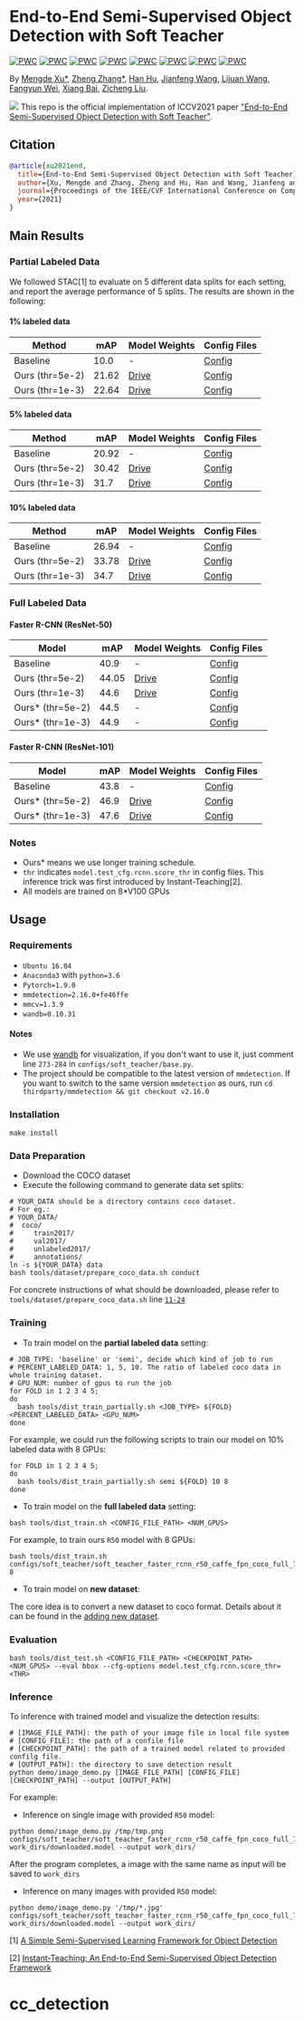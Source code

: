 # End-to-End Semi-Supervised Object Detection with Soft Teacher

[![PWC](https://img.shields.io/endpoint.svg?url=https://paperswithcode.com/badge/end-to-end-semi-supervised-object-detection/semi-supervised-object-detection-on-coco-1)](https://paperswithcode.com/sota/semi-supervised-object-detection-on-coco-1?p=end-to-end-semi-supervised-object-detection)
[![PWC](https://img.shields.io/endpoint.svg?url=https://paperswithcode.com/badge/end-to-end-semi-supervised-object-detection/semi-supervised-object-detection-on-coco-5)](https://paperswithcode.com/sota/semi-supervised-object-detection-on-coco-5?p=end-to-end-semi-supervised-object-detection)
[![PWC](https://img.shields.io/endpoint.svg?url=https://paperswithcode.com/badge/end-to-end-semi-supervised-object-detection/semi-supervised-object-detection-on-coco-10)](https://paperswithcode.com/sota/semi-supervised-object-detection-on-coco-10?p=end-to-end-semi-supervised-object-detection)
[![PWC](https://img.shields.io/endpoint.svg?url=https://paperswithcode.com/badge/end-to-end-semi-supervised-object-detection/semi-supervised-object-detection-on-coco-100)](https://paperswithcode.com/sota/semi-supervised-object-detection-on-coco-100?p=end-to-end-semi-supervised-object-detection)
[![PWC](https://img.shields.io/endpoint.svg?url=https://paperswithcode.com/badge/end-to-end-semi-supervised-object-detection/instance-segmentation-on-coco-minival)](https://paperswithcode.com/sota/instance-segmentation-on-coco-minival?p=end-to-end-semi-supervised-object-detection)
[![PWC](https://img.shields.io/endpoint.svg?url=https://paperswithcode.com/badge/end-to-end-semi-supervised-object-detection/object-detection-on-coco-minival)](https://paperswithcode.com/sota/object-detection-on-coco-minival?p=end-to-end-semi-supervised-object-detection)
[![PWC](https://img.shields.io/endpoint.svg?url=https://paperswithcode.com/badge/end-to-end-semi-supervised-object-detection/instance-segmentation-on-coco)](https://paperswithcode.com/sota/instance-segmentation-on-coco?p=end-to-end-semi-supervised-object-detection)
[![PWC](https://img.shields.io/endpoint.svg?url=https://paperswithcode.com/badge/end-to-end-semi-supervised-object-detection/object-detection-on-coco)](https://paperswithcode.com/sota/object-detection-on-coco?p=end-to-end-semi-supervised-object-detection)

By [Mengde Xu*](https://scholar.google.com/citations?user=C04zJHEAAAAJ&hl=zh-CN), [Zheng Zhang*](https://github.com/stupidZZ), [Han Hu](https://github.com/ancientmooner), [Jianfeng Wang](https://github.com/amsword), [Lijuan Wang](https://www.microsoft.com/en-us/research/people/lijuanw/), [Fangyun Wei](https://scholar.google.com.tw/citations?user=-ncz2s8AAAAJ&hl=zh-TW), [Xiang Bai](http://cloud.eic.hust.edu.cn:8071/~xbai/), [Zicheng Liu](https://www.microsoft.com/en-us/research/people/zliu/).

![](./resources/pipeline.png)
This repo is the official implementation of ICCV2021 paper ["End-to-End Semi-Supervised Object Detection with Soft Teacher"](https://arxiv.org/abs/2106.09018).

## Citation

```bib
@article{xu2021end,
  title={End-to-End Semi-Supervised Object Detection with Soft Teacher},
  author={Xu, Mengde and Zhang, Zheng and Hu, Han and Wang, Jianfeng and Wang, Lijuan and Wei, Fangyun and Bai, Xiang and Liu, Zicheng},
  journal={Proceedings of the IEEE/CVF International Conference on Computer Vision (ICCV)},
  year={2021}
}
```

## Main Results

### Partial Labeled Data

We followed STAC[1] to evaluate on 5 different data splits for each setting, and report the average performance of 5 splits. The results are shown in the following:

#### 1% labeled data
| Method | mAP| Model Weights |Config Files|
| ---- | -------| ----- |----|
| Baseline|  10.0 |-|[Config](configs/baseline/faster_rcnn_r50_caffe_fpn_coco_partial_180k.py)|
| Ours (thr=5e-2)   | 21.62 |[Drive](https://drive.google.com/drive/folders/1QA8sAw49DJiMHF-Cr7q0j7KgKjlJyklV?usp=sharing)|[Config](configs/soft_teacher/soft_teacher_faster_rcnn_r50_caffe_fpn_coco_180k.py)|
| Ours (thr=1e-3)|22.64| [Drive](https://drive.google.com/drive/folders/1QA8sAw49DJiMHF-Cr7q0j7KgKjlJyklV?usp=sharing)|[Config](configs/soft_teacher/soft_teacher_faster_rcnn_r50_caffe_fpn_coco_180k.py)|

#### 5% labeled data
| Method | mAP| Model Weights |Config Files|
| ---- | -------| ----- |----|
| Baseline|  20.92 |-|[Config](configs/baseline/faster_rcnn_r50_caffe_fpn_coco_partial_180k.py)|
| Ours (thr=5e-2)   | 30.42 |[Drive](https://drive.google.com/drive/folders/1FBWj5SB888m0LU_XYUOK9QEgiubSbU-8?usp=sharing)|[Config](configs/soft_teacher/soft_teacher_faster_rcnn_r50_caffe_fpn_coco_180k.py)|
| Ours (thr=1e-3)|31.7| [Drive](https://drive.google.com/drive/folders/1FBWj5SB888m0LU_XYUOK9QEgiubSbU-8?usp=sharing)|[Config](configs/soft_teacher/soft_teacher_faster_rcnn_r50_caffe_fpn_coco_180k.py)|

#### 10% labeled data
| Method | mAP| Model Weights |Config Files|
| ---- | -------| ----- |----|
| Baseline|  26.94 |-|[Config](configs/baseline/faster_rcnn_r50_caffe_fpn_coco_partial_180k.py)|
| Ours (thr=5e-2)   | 33.78 |[Drive](https://drive.google.com/drive/folders/1WyAVpfnWxEgvxCLUesxzNB81fM_de9DI?usp=sharing)|[Config](configs/soft_teacher/soft_teacher_faster_rcnn_r50_caffe_fpn_coco_180k.py)|
| Ours (thr=1e-3)|34.7| [Drive](https://drive.google.com/drive/folders/1WyAVpfnWxEgvxCLUesxzNB81fM_de9DI?usp=sharing)|[Config](configs/soft_teacher/soft_teacher_faster_rcnn_r50_caffe_fpn_coco_180k.py)|

### Full Labeled Data

#### Faster R-CNN (ResNet-50)
| Model | mAP| Model Weights |Config Files|
| ------ |--- | ----- |----|
| Baseline |  40.9 | - | [Config](configs/baseline/faster_rcnn_r50_caffe_fpn_coco_full_720k.py) |
| Ours (thr=5e-2) | 44.05 |[Drive](https://drive.google.com/file/d/1QSwAcU1dpmqVkJiXufW_QaQu-puOeblG/view?usp=sharing)|[Config](configs/soft_teacher/soft_teacher_faster_rcnn_r50_caffe_fpn_coco_full_720k.py)|
| Ours (thr=1e-3) | 44.6 |[Drive](https://drive.google.com/file/d/1QSwAcU1dpmqVkJiXufW_QaQu-puOeblG/view?usp=sharing)|[Config](configs/soft_teacher/soft_teacher_faster_rcnn_r50_caffe_fpn_coco_full_720k.py)|
| Ours* (thr=5e-2) | 44.5 | - | [Config](configs/soft_teacher/soft_teacher_faster_rcnn_r50_caffe_fpn_coco_full_1440k.py) |
| Ours* (thr=1e-3) |  44.9 | - | [Config](configs/soft_teacher/soft_teacher_faster_rcnn_r50_caffe_fpn_coco_full_1440k.py) |

####  Faster R-CNN (ResNet-101)
| Model | mAP| Model Weights |Config Files|
| ------ |--- | ----- |----|
| Baseline |  43.8 | -   | [Config](configs/baseline/faster_rcnn_r101_caffe_fpn_coco_full_720k.py) |
| Ours* (thr=5e-2) |  46.9 | [Drive](https://drive.google.com/file/d/1LCZpIKBt0ihnPmvvZolV-L94uIn-U7Sp/view?usp=sharing) |[Config](configs/soft_teacher/soft_teacher_faster_rcnn_r101_caffe_fpn_coco_full_1080k.py) |
| Ours* (thr=1e-3) |  47.6 | [Drive](https://drive.google.com/file/d/1LCZpIKBt0ihnPmvvZolV-L94uIn-U7Sp/view?usp=sharing) | [Config](configs/soft_teacher/soft_teacher_faster_rcnn_r101_caffe_fpn_coco_full_1080k.py) |


### Notes
- Ours* means we use longer training schedule.
- `thr` indicates `model.test_cfg.rcnn.score_thr` in config files. This inference trick was first introduced by Instant-Teaching[2].
- All models are trained on 8*V100 GPUs

## Usage

### Requirements
- `Ubuntu 16.04`
- `Anaconda3` with `python=3.6`
- `Pytorch=1.9.0`
- `mmdetection=2.16.0+fe46ffe`
- `mmcv=1.3.9`
- `wandb=0.10.31`

#### Notes
- We use [wandb](https://wandb.ai/) for visualization, if you don't want to use it, just comment line `273-284` in `configs/soft_teacher/base.py`.
- The project should be compatible to the latest version of `mmdetection`. If you want to switch to the same version `mmdetection` as ours, run `cd thirdparty/mmdetection && git checkout v2.16.0`
### Installation
```
make install
```

### Data Preparation
- Download the COCO dataset
- Execute the following command to generate data set splits:
```shell script
# YOUR_DATA should be a directory contains coco dataset.
# For eg.:
# YOUR_DATA/
#  coco/
#     train2017/
#     val2017/
#     unlabeled2017/
#     annotations/
ln -s ${YOUR_DATA} data
bash tools/dataset/prepare_coco_data.sh conduct

```
For concrete instructions of what should be downloaded, please refer to `tools/dataset/prepare_coco_data.sh` line [`11-24`](https://github.com/microsoft/SoftTeacher/blob/863d90a3aa98615be3d156e7d305a22c2a5075f5/tools/dataset/prepare_coco_data.sh#L11)
### Training
- To train model on the **partial labeled data** setting:
```shell script
# JOB_TYPE: 'baseline' or 'semi', decide which kind of job to run
# PERCENT_LABELED_DATA: 1, 5, 10. The ratio of labeled coco data in whole training dataset.
# GPU_NUM: number of gpus to run the job
for FOLD in 1 2 3 4 5;
do
  bash tools/dist_train_partially.sh <JOB_TYPE> ${FOLD} <PERCENT_LABELED_DATA> <GPU_NUM>
done
```
For example, we could run the following scripts to train our model on 10% labeled data with 8 GPUs:

```shell script
for FOLD in 1 2 3 4 5;
do
  bash tools/dist_train_partially.sh semi ${FOLD} 10 8
done
```

- To train model on the **full labeled data** setting:

```shell script
bash tools/dist_train.sh <CONFIG_FILE_PATH> <NUM_GPUS>
```
For example, to train ours `R50` model with 8 GPUs:
```shell script
bash tools/dist_train.sh configs/soft_teacher/soft_teacher_faster_rcnn_r50_caffe_fpn_coco_full_720k.py 8
```
- To train model on **new dataset**:

The core idea is to convert a new dataset to coco format. Details about it can be found in the [adding new dataset](https://github.com/open-mmlab/mmdetection/blob/master/docs/tutorials/customize_dataset.md).



### Evaluation
```
bash tools/dist_test.sh <CONFIG_FILE_PATH> <CHECKPOINT_PATH> <NUM_GPUS> --eval bbox --cfg-options model.test_cfg.rcnn.score_thr=<THR>
```
### Inference
  To inference with trained model and visualize the detection results:

  ```shell script
  # [IMAGE_FILE_PATH]: the path of your image file in local file system
  # [CONFIG_FILE]: the path of a confile file
  # [CHECKPOINT_PATH]: the path of a trained model related to provided confilg file.
  # [OUTPUT_PATH]: the directory to save detection result
  python demo/image_demo.py [IMAGE_FILE_PATH] [CONFIG_FILE] [CHECKPOINT_PATH] --output [OUTPUT_PATH]
  ```
  For example:
  - Inference on single image with provided `R50` model:
   ```shell script
  python demo/image_demo.py /tmp/tmp.png configs/soft_teacher/soft_teacher_faster_rcnn_r50_caffe_fpn_coco_full_720k.py work_dirs/downloaded.model --output work_dirs/
  ```

  After the program completes, a image with the same name as input will be saved to `work_dirs`

  - Inference on many images with provided `R50` model:
   ```shell script
  python demo/image_demo.py '/tmp/*.jpg' configs/soft_teacher/soft_teacher_faster_rcnn_r50_caffe_fpn_coco_full_720k.py work_dirs/downloaded.model --output work_dirs/
  ```

[1] [A Simple Semi-Supervised Learning Framework for Object Detection](https://arxiv.org/pdf/2005.04757.pdf)


[2] [Instant-Teaching: An End-to-End Semi-Supervised Object Detection Framework](https://arxiv.org/pdf/2103.11402.pdf)
# cc_detection
